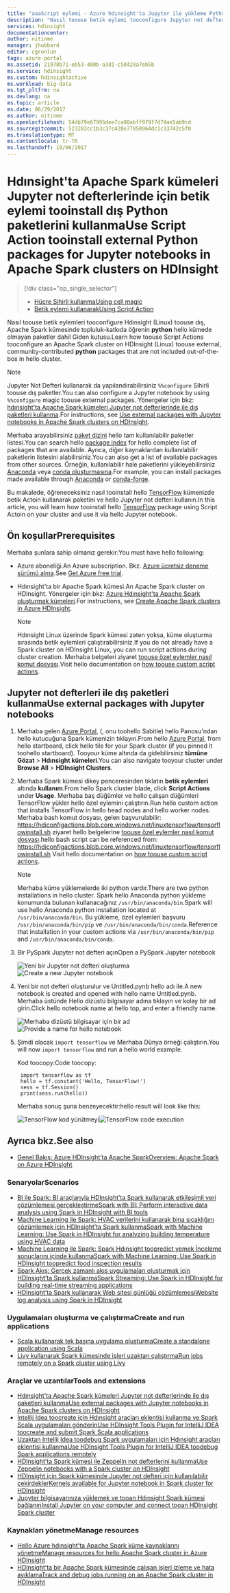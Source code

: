 ```yaml
---
title: "aaaScript eylemi - Azure hdınsight'ta Jupyter ile yükleme Python paketlerini | Microsoft Docs"
description: "Nasıl toouse betik eylemi tooconfigure Jupyter not defterleri ile Hdınsight Spark kullanılabilir kümeleri toouse dış python paketlerini ilişkin adım adım yönergeler için."
services: hdinsight
documentationcenter: 
author: nitinme
manager: jhubbard
editor: cgronlun
tags: azure-portal
ms.assetid: 21978b71-eb53-480b-a3d1-c5d428a7eb5b
ms.service: hdinsight
ms.custom: hdinsightactive
ms.workload: big-data
ms.tgt_pltfrm: na
ms.devlang: na
ms.topic: article
ms.date: 06/29/2017
ms.author: nitinme
ms.openlocfilehash: 54db79e67995dee7ca00abff979f7d74ae5ab9cd
ms.sourcegitcommit: 523283cc1b3c37c428e77850964dc1c33742c5f0
ms.translationtype: MT
ms.contentlocale: tr-TR
ms.lasthandoff: 10/06/2017
---
```

# <a name="use-script-action-tooinstall-external-python-packages-for-jupyter-notebooks-in-apache-spark-clusters-on-hdinsight"></a><span data-ttu-id="8c570-103">Hdınsight'ta Apache Spark kümeleri Jupyter not defterlerinde için betik eylemi tooinstall dış Python paketlerini kullanma</span><span class="sxs-lookup"><span data-stu-id="8c570-103">Use Script Action tooinstall external Python packages for Jupyter notebooks in Apache Spark clusters on HDInsight</span></span>
> [!div class="op_single_selector"]
> * [<span data-ttu-id="8c570-104">Hücre Sihirli kullanma</span><span class="sxs-lookup"><span data-stu-id="8c570-104">Using cell magic</span></span>](hdinsight-apache-spark-jupyter-notebook-use-external-packages.md)
> * [<span data-ttu-id="8c570-105">Betik eylemi kullanarak</span><span class="sxs-lookup"><span data-stu-id="8c570-105">Using Script Action</span></span>](hdinsight-apache-spark-python-package-installation.md)
>
>

<span data-ttu-id="8c570-106">Nasıl toouse betik eylemleri tooconfigure Hdınsight (Linux) toouse dış, Apache Spark kümesinde topluluk-katkıda öğrenin **python** hello kümede olmayan paketler dahil Giden kutusu.</span><span class="sxs-lookup"><span data-stu-id="8c570-106">Learn how toouse Script Actions tooconfigure an Apache Spark cluster on HDInsight (Linux) toouse external, community-contributed **python** packages that are not included out-of-the-box in hello cluster.</span></span>

> [!NOTE]
> <span data-ttu-id="8c570-107">Jupyter Not Defteri kullanarak da yapılandırabilirsiniz `%%configure` Sihirli toouse dış paketler.</span><span class="sxs-lookup"><span data-stu-id="8c570-107">You can also configure a Jupyter notebook by using `%%configure` magic toouse external packages.</span></span> <span data-ttu-id="8c570-108">Yönergeler için bkz: [hdınsight'ta Apache Spark kümeleri Jupyter not defterlerinde ile dış paketleri kullanma](hdinsight-apache-spark-jupyter-notebook-use-external-packages.md).</span><span class="sxs-lookup"><span data-stu-id="8c570-108">For instructions, see [Use external packages with Jupyter notebooks in Apache Spark clusters on HDInsight](hdinsight-apache-spark-jupyter-notebook-use-external-packages.md).</span></span>
> 
> 

<span data-ttu-id="8c570-109">Merhaba arayabilirsiniz [paket dizini](https://pypi.python.org/pypi) hello tam kullanılabilir paketler listesi.</span><span class="sxs-lookup"><span data-stu-id="8c570-109">You can search hello [package index](https://pypi.python.org/pypi) for hello complete list of packages that are available.</span></span> <span data-ttu-id="8c570-110">Ayrıca, diğer kaynaklardan kullanılabilir paketlerin listesini alabilirsiniz.</span><span class="sxs-lookup"><span data-stu-id="8c570-110">You can also get a list of available packages from other sources.</span></span> <span data-ttu-id="8c570-111">Örneğin, kullanılabilir hale paketlerini yükleyebilirsiniz [Anaconda](https://docs.continuum.io/anaconda/pkg-docs) veya [conda oluşturmasına](https://conda-forge.github.io/feedstocks.html).</span><span class="sxs-lookup"><span data-stu-id="8c570-111">For example, you can install packages made available through [Anaconda](https://docs.continuum.io/anaconda/pkg-docs) or [conda-forge](https://conda-forge.github.io/feedstocks.html).</span></span>

<span data-ttu-id="8c570-112">Bu makalede, öğreneceksiniz nasıl tooinstall hello [TensorFlow](https://www.tensorflow.org/) kümenizde betik Actoin kullanarak paketini ve hello Jupyter not defteri kullanın.</span><span class="sxs-lookup"><span data-stu-id="8c570-112">In this article, you will learn how tooinstall hello [TensorFlow](https://www.tensorflow.org/) package using Script Actoin on your cluster and use it via hello Jupyter notebook.</span></span>

## <a name="prerequisites"></a><span data-ttu-id="8c570-113">Ön koşullar</span><span class="sxs-lookup"><span data-stu-id="8c570-113">Prerequisites</span></span>
<span data-ttu-id="8c570-114">Merhaba şunlara sahip olmanız gerekir:</span><span class="sxs-lookup"><span data-stu-id="8c570-114">You must have hello following:</span></span>

* <span data-ttu-id="8c570-115">Azure aboneliği.</span><span class="sxs-lookup"><span data-stu-id="8c570-115">An Azure subscription.</span></span> <span data-ttu-id="8c570-116">Bkz. [Azure ücretsiz deneme sürümü alma](https://azure.microsoft.com/documentation/videos/get-azure-free-trial-for-testing-hadoop-in-hdinsight/).</span><span class="sxs-lookup"><span data-stu-id="8c570-116">See [Get Azure free trial](https://azure.microsoft.com/documentation/videos/get-azure-free-trial-for-testing-hadoop-in-hdinsight/).</span></span>
* <span data-ttu-id="8c570-117">Hdınsight'ta bir Apache Spark kümesi.</span><span class="sxs-lookup"><span data-stu-id="8c570-117">An Apache Spark cluster on HDInsight.</span></span> <span data-ttu-id="8c570-118">Yönergeler için bkz: [Azure Hdınsight'ta Apache Spark oluşturmak kümeleri](hdinsight-apache-spark-jupyter-spark-sql.md).</span><span class="sxs-lookup"><span data-stu-id="8c570-118">For instructions, see [Create Apache Spark clusters in Azure HDInsight](hdinsight-apache-spark-jupyter-spark-sql.md).</span></span>

   > [!NOTE]
   > <span data-ttu-id="8c570-119">Hdınsight Linux üzerinde Spark kümesi zaten yoksa, küme oluşturma sırasında betik eylemleri çalıştırabilirsiniz.</span><span class="sxs-lookup"><span data-stu-id="8c570-119">If you do not already have a Spark cluster on HDInsight Linux, you can run script actions during cluster creation.</span></span> <span data-ttu-id="8c570-120">Merhaba belgeleri ziyaret [toouse özel eylemler nasıl komut dosyası](https://docs.microsoft.com/en-us/azure/hdinsight/hdinsight-hadoop-customize-cluster-linux).</span><span class="sxs-lookup"><span data-stu-id="8c570-120">Visit hello documentation on [how toouse custom script actions](https://docs.microsoft.com/en-us/azure/hdinsight/hdinsight-hadoop-customize-cluster-linux).</span></span>
   > 
   > 

## <a name="use-external-packages-with-jupyter-notebooks"></a><span data-ttu-id="8c570-121">Jupyter not defterleri ile dış paketleri kullanma</span><span class="sxs-lookup"><span data-stu-id="8c570-121">Use external packages with Jupyter notebooks</span></span>

1. <span data-ttu-id="8c570-122">Merhaba gelen [Azure Portal](https://portal.azure.com/), (, onu toohello Sabitle) hello Panosu'ndan hello kutucuğuna Spark kümenizin tıklayın.</span><span class="sxs-lookup"><span data-stu-id="8c570-122">From hello [Azure Portal](https://portal.azure.com/), from hello startboard, click hello tile for your Spark cluster (if you pinned it toohello startboard).</span></span> <span data-ttu-id="8c570-123">Tooyour küme altında da gidebilirsiniz **tümüne Gözat** > **Hdınsight kümeleri**.</span><span class="sxs-lookup"><span data-stu-id="8c570-123">You can also navigate tooyour cluster under **Browse All** > **HDInsight Clusters**.</span></span>   

2. <span data-ttu-id="8c570-124">Merhaba Spark kümesi dikey penceresinden tıklatın **betik eylemleri** altında **kullanım**.</span><span class="sxs-lookup"><span data-stu-id="8c570-124">From hello Spark cluster blade, click **Script Actions** under **Usage**.</span></span> <span data-ttu-id="8c570-125">Merhaba baş düğümler ve hello çalışan düğümleri TensorFlow yükler hello özel eylemini çalıştırın.</span><span class="sxs-lookup"><span data-stu-id="8c570-125">Run hello custom action that installs TensorFlow in hello head nodes and hello worker nodes.</span></span> <span data-ttu-id="8c570-126">Merhaba bash komut dosyası, gelen başvurulabilir: https://hdiconfigactions.blob.core.windows.net/linuxtensorflow/tensorflowinstall.sh ziyaret hello belgelerine [toouse özel eylemler nasıl komut dosyası](https://docs.microsoft.com/en-us/azure/hdinsight/hdinsight-hadoop-customize-cluster-linux).</span><span class="sxs-lookup"><span data-stu-id="8c570-126">hello bash script can be referenced from: https://hdiconfigactions.blob.core.windows.net/linuxtensorflow/tensorflowinstall.sh Visit hello documentation on [how toouse custom script actions](https://docs.microsoft.com/en-us/azure/hdinsight/hdinsight-hadoop-customize-cluster-linux).</span></span>

   > [!NOTE]
   > <span data-ttu-id="8c570-127">Merhaba küme yüklemelerde iki python vardır.</span><span class="sxs-lookup"><span data-stu-id="8c570-127">There are two python installations in hello cluster.</span></span> <span data-ttu-id="8c570-128">Spark hello Anaconda python yükleme konumunda bulunan kullanacağınız `/usr/bin/anaconda/bin`.</span><span class="sxs-lookup"><span data-stu-id="8c570-128">Spark will use hello Anaconda python installation located at `/usr/bin/anaconda/bin`.</span></span> <span data-ttu-id="8c570-129">Bu yükleme, özel eylemleri başvuru `/usr/bin/anaconda/bin/pip` ve `/usr/bin/anaconda/bin/conda`.</span><span class="sxs-lookup"><span data-stu-id="8c570-129">Reference that installation in your custom actions via `/usr/bin/anaconda/bin/pip` and `/usr/bin/anaconda/bin/conda`.</span></span>
   > 
   > 

3. <span data-ttu-id="8c570-130">Bir PySpark Jupyter not defteri açın</span><span class="sxs-lookup"><span data-stu-id="8c570-130">Open a PySpark Jupyter notebook</span></span>

    <span data-ttu-id="8c570-131">![Yeni bir Jupyter not defteri oluşturma](./media/hdinsight-apache-spark-python-package-installation/hdinsight-spark-create-notebook.png "Yeni bir Jupyter not defteri oluşturma")</span><span class="sxs-lookup"><span data-stu-id="8c570-131">![Create a new Jupyter notebook](./media/hdinsight-apache-spark-python-package-installation/hdinsight-spark-create-notebook.png "Create a new Jupyter notebook")</span></span>

4. <span data-ttu-id="8c570-132">Yeni bir not defteri oluşturulur ve Untitled.pynb hello adı ile.</span><span class="sxs-lookup"><span data-stu-id="8c570-132">A new notebook is created and opened with hello name Untitled.pynb.</span></span> <span data-ttu-id="8c570-133">Merhaba üstünde Hello dizüstü bilgisayar adına tıklayın ve kolay bir ad girin.</span><span class="sxs-lookup"><span data-stu-id="8c570-133">Click hello notebook name at hello top, and enter a friendly name.</span></span>

    <span data-ttu-id="8c570-134">![Merhaba dizüstü bilgisayar için bir ad](./media/hdinsight-apache-spark-python-package-installation/hdinsight-spark-name-notebook.png "hello dizüstü bilgisayar için bir ad sağlayın")</span><span class="sxs-lookup"><span data-stu-id="8c570-134">![Provide a name for hello notebook](./media/hdinsight-apache-spark-python-package-installation/hdinsight-spark-name-notebook.png "Provide a name for hello notebook")</span></span>

5. <span data-ttu-id="8c570-135">Şimdi olacak `import tensorflow` ve Merhaba Dünya örneği çalıştırın.</span><span class="sxs-lookup"><span data-stu-id="8c570-135">You will now `import tensorflow` and run a hello world example.</span></span> 

    <span data-ttu-id="8c570-136">Kod toocopy:</span><span class="sxs-lookup"><span data-stu-id="8c570-136">Code toocopy:</span></span>

        import tensorflow as tf
        hello = tf.constant('Hello, TensorFlow!')
        sess = tf.Session()
        print(sess.run(hello))

    <span data-ttu-id="8c570-137">Merhaba sonuç şuna benzeyecektir:</span><span class="sxs-lookup"><span data-stu-id="8c570-137">hello result will look like this:</span></span>
    
    <span data-ttu-id="8c570-138">![TensorFlow kod yürütmeyi](./media/hdinsight-apache-spark-python-package-installation/execution.png "yürütme TensorFlow kodu")</span><span class="sxs-lookup"><span data-stu-id="8c570-138">![TensorFlow code execution](./media/hdinsight-apache-spark-python-package-installation/execution.png "Execute TensorFlow code")</span></span>



## <span data-ttu-id="8c570-139"><a name="seealso"></a>Ayrıca bkz.</span><span class="sxs-lookup"><span data-stu-id="8c570-139"><a name="seealso"></a>See also</span></span>
* [<span data-ttu-id="8c570-140">Genel Bakış: Azure HDInsight’ta Apache Spark</span><span class="sxs-lookup"><span data-stu-id="8c570-140">Overview: Apache Spark on Azure HDInsight</span></span>](hdinsight-apache-spark-overview.md)

### <a name="scenarios"></a><span data-ttu-id="8c570-141">Senaryolar</span><span class="sxs-lookup"><span data-stu-id="8c570-141">Scenarios</span></span>
* [<span data-ttu-id="8c570-142">BI ile Spark: BI araçlarıyla HDInsight’ta Spark kullanarak etkileşimli veri çözümlemesi gerçekleştirme</span><span class="sxs-lookup"><span data-stu-id="8c570-142">Spark with BI: Perform interactive data analysis using Spark in HDInsight with BI tools</span></span>](hdinsight-apache-spark-use-bi-tools.md)
* [<span data-ttu-id="8c570-143">Machine Learning ile Spark: HVAC verilerini kullanarak bina sıcaklığını çözümlemek için HDInsight’ta Spark kullanma</span><span class="sxs-lookup"><span data-stu-id="8c570-143">Spark with Machine Learning: Use Spark in HDInsight for analyzing building temperature using HVAC data</span></span>](hdinsight-apache-spark-ipython-notebook-machine-learning.md)
* [<span data-ttu-id="8c570-144">Machine Learning ile Spark: Spark Hdınsight toopredict yemek İnceleme sonuçlarını içinde kullanma</span><span class="sxs-lookup"><span data-stu-id="8c570-144">Spark with Machine Learning: Use Spark in HDInsight toopredict food inspection results</span></span>](hdinsight-apache-spark-machine-learning-mllib-ipython.md)
* [<span data-ttu-id="8c570-145">Spark Akış: Gerçek zamanlı akış uygulamaları oluşturmak için HDInsight’ta Spark kullanma</span><span class="sxs-lookup"><span data-stu-id="8c570-145">Spark Streaming: Use Spark in HDInsight for building real-time streaming applications</span></span>](hdinsight-apache-spark-eventhub-streaming.md)
* [<span data-ttu-id="8c570-146">HDInsight’ta Spark kullanarak Web sitesi günlüğü çözümlemesi</span><span class="sxs-lookup"><span data-stu-id="8c570-146">Website log analysis using Spark in HDInsight</span></span>](hdinsight-apache-spark-custom-library-website-log-analysis.md)

### <a name="create-and-run-applications"></a><span data-ttu-id="8c570-147">Uygulamaları oluşturma ve çalıştırma</span><span class="sxs-lookup"><span data-stu-id="8c570-147">Create and run applications</span></span>
* [<span data-ttu-id="8c570-148">Scala kullanarak tek başına uygulama oluşturma</span><span class="sxs-lookup"><span data-stu-id="8c570-148">Create a standalone application using Scala</span></span>](hdinsight-apache-spark-create-standalone-application.md)
* [<span data-ttu-id="8c570-149">Livy kullanarak Spark kümesinde işleri uzaktan çalıştırma</span><span class="sxs-lookup"><span data-stu-id="8c570-149">Run jobs remotely on a Spark cluster using Livy</span></span>](hdinsight-apache-spark-livy-rest-interface.md)

### <a name="tools-and-extensions"></a><span data-ttu-id="8c570-150">Araçlar ve uzantılar</span><span class="sxs-lookup"><span data-stu-id="8c570-150">Tools and extensions</span></span>
* [<span data-ttu-id="8c570-151">Hdınsight'ta Apache Spark kümeleri Jupyter not defterlerinde ile dış paketleri kullanma</span><span class="sxs-lookup"><span data-stu-id="8c570-151">Use external packages with Jupyter notebooks in Apache Spark clusters on HDInsight</span></span>](hdinsight-apache-spark-jupyter-notebook-use-external-packages.md)
* [<span data-ttu-id="8c570-152">Intellij Idea toocreate için Hdınsight araçları eklentisi kullanma ve Spark Scala uygulamaları gönderin</span><span class="sxs-lookup"><span data-stu-id="8c570-152">Use HDInsight Tools Plugin for IntelliJ IDEA toocreate and submit Spark Scala applications</span></span>](hdinsight-apache-spark-intellij-tool-plugin.md)
* [<span data-ttu-id="8c570-153">Uzaktan Intellij Idea toodebug Spark uygulamaları için Hdınsight araçları eklentisi kullanma</span><span class="sxs-lookup"><span data-stu-id="8c570-153">Use HDInsight Tools Plugin for IntelliJ IDEA toodebug Spark applications remotely</span></span>](hdinsight-apache-spark-intellij-tool-plugin-debug-jobs-remotely.md)
* [<span data-ttu-id="8c570-154">HDInsight’ta Spark kümesi ile Zeppelin not defterlerini kullanma</span><span class="sxs-lookup"><span data-stu-id="8c570-154">Use Zeppelin notebooks with a Spark cluster on HDInsight</span></span>](hdinsight-apache-spark-zeppelin-notebook.md)
* [<span data-ttu-id="8c570-155">HDInsight için Spark kümesinde Jupyter not defteri için kullanılabilir çekirdekler</span><span class="sxs-lookup"><span data-stu-id="8c570-155">Kernels available for Jupyter notebook in Spark cluster for HDInsight</span></span>](hdinsight-apache-spark-jupyter-notebook-kernels.md)
* [<span data-ttu-id="8c570-156">Jupyter bilgisayarınıza yüklemek ve tooan Hdınsight Spark kümesi bağlanın</span><span class="sxs-lookup"><span data-stu-id="8c570-156">Install Jupyter on your computer and connect tooan HDInsight Spark cluster</span></span>](hdinsight-apache-spark-jupyter-notebook-install-locally.md)

### <a name="manage-resources"></a><span data-ttu-id="8c570-157">Kaynakları yönetme</span><span class="sxs-lookup"><span data-stu-id="8c570-157">Manage resources</span></span>
* [<span data-ttu-id="8c570-158">Hello Azure hdınsight'ta Apache Spark küme kaynaklarını yönetme</span><span class="sxs-lookup"><span data-stu-id="8c570-158">Manage resources for hello Apache Spark cluster in Azure HDInsight</span></span>](hdinsight-apache-spark-resource-manager.md)
* [<span data-ttu-id="8c570-159">HDInsight’ta bir Apache Spark kümesinde çalışan işleri izleme ve hata ayıklama</span><span class="sxs-lookup"><span data-stu-id="8c570-159">Track and debug jobs running on an Apache Spark cluster in HDInsight</span></span>](hdinsight-apache-spark-job-debugging.md)
